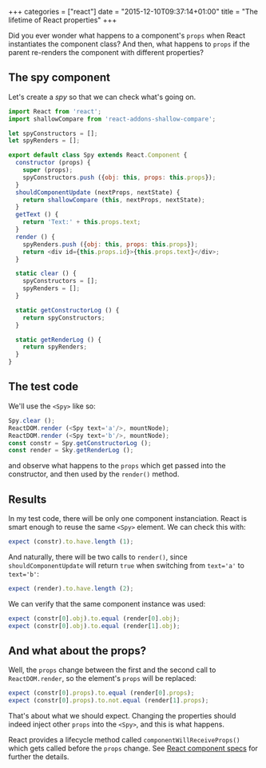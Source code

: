 +++
categories = ["react"]
date = "2015-12-10T09:37:14+01:00"
title = "The lifetime of React properties"
+++

Did you ever wonder what happens to a component's `props` when
React instantiates the component class? And then, what happens
to `props` if the parent re-renders the component with different
properties?

## The spy component

Let's create a _spy_ so that we can check what's going on.

```javascript
import React from 'react';
import shallowCompare from 'react-addons-shallow-compare';

let spyConstructors = [];
let spyRenders = [];

export default class Spy extends React.Component {
  constructor (props) {
    super (props);
    spyConstructors.push ({obj: this, props: this.props});
  }
  shouldComponentUpdate (nextProps, nextState) {
    return shallowCompare (this, nextProps, nextState);
  }
  getText () {
    return 'Text:' + this.props.text;
  }
  render () {
    spyRenders.push ({obj: this, props: this.props});
    return <div id={this.props.id}>{this.props.text}</div>;
  }

  static clear () {
    spyConstructors = [];
    spyRenders = [];
  }

  static getConstructorLog () {
    return spyConstructors;
  }

  static getRenderLog () {
    return spyRenders;
  }
}

```

## The test code

We'll use the `<Spy>` like so:

```javascript
Spy.clear ();
ReactDOM.render (<Spy text='a'/>, mountNode);
ReactDOM.render (<Spy text='b'/>, mountNode);
const constr = Spy.getConstructorLog ();
const render = Sky.getRenderLog ();
```

and observe what happens to the `props` which get passed into
the constructor, and then used by the `render()` method.

## Results

In my test code, there will be only one component instanciation.
React is smart enough to reuse the same `<Spy>` element. We can
check this with:

```javascript
expect (constr).to.have.length (1);
```

And naturally, there will be two calls to `render()`, since
`shouldComponentUpdate` will return `true` when switching
from `text='a'` to `text='b'`:

```javascript
expect (render).to.have.length (2);
```

We can verify that the same component instance was used:

```javascript
expect (constr[0].obj).to.equal (render[0].obj);
expect (constr[0].obj).to.equal (render[1].obj);
```

## And what about the props?

Well, the `props` change between the first and the second
call to `ReactDOM.render`, so the element's `props` will
be replaced:

```javascript
expect (constr[0].props).to.equal (render[0].props);
expect (constr[0].props).to.not.equal (render[1].props);
```

That's about what we should expect. Changing the properties 
should indeed inject other `props` into the `<Spy>`, and this
is what happens.

React provides a lifecycle method called `componentWillReceiveProps()`
which gets called before the `props` change. See [React component specs](https://facebook.github.io/react/docs/component-specs.html)
for further the details.

